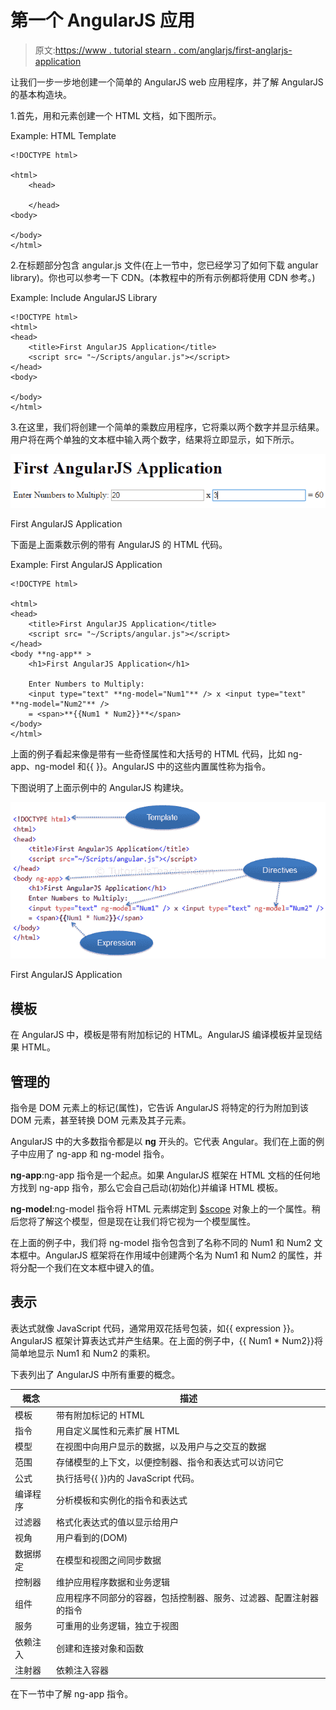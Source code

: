 # 第一个 AngularJS 应用

> 原文:[https://www . tutorial stearn . com/anglarjs/first-anglarjs-application](https://www.tutorialsteacher.com/angularjs/first-angularjs-application)

让我们一步一步地创建一个简单的 AngularJS web 应用程序，并了解 AngularJS 的基本构造块。

1.首先，用和元素创建一个 HTML 文档，如下图所示。

Example: HTML Template

```
<!DOCTYPE html>

<html>
    <head>

    </head>
<body>

</body>
</html>
```

2.在标题部分包含 angular.js 文件(在上一节中，您已经学习了如何下载 angular library)。你也可以参考一下 CDN。(本教程中的所有示例都将使用 CDN 参考。)

Example: Include AngularJS Library

```
<!DOCTYPE html>
<html>
<head>
    <title>First AngularJS Application</title>
    <script src= "~/Scripts/angular.js"></script>
</head>
<body>

</body>
</html>
```

3.在这里，我们将创建一个简单的乘数应用程序，它将乘以两个数字并显示结果。用户将在两个单独的文本框中输入两个数字，结果将立即显示，如下所示。

[![](img/97b6c022920a12eafdeb7b7bff130c5e.png)](../../Content/images/ng/first-ng-app-ui.png)

First AngularJS Application



下面是上面乘数示例的带有 AngularJS 的 HTML 代码。

Example: First AngularJS Application

```
<!DOCTYPE html>

<html>
<head>
    <title>First AngularJS Application</title>
    <script src= "~/Scripts/angular.js"></script>
</head>
<body **ng-app** >
    <h1>First AngularJS Application</h1>

    Enter Numbers to Multiply: 
    <input type="text" **ng-model="Num1"** /> x <input type="text" **ng-model="Num2"** /> 
    = <span>**{{Num1 * Num2}}**</span>  
</body>
</html>
```

上面的例子看起来像是带有一些奇怪属性和大括号的 HTML 代码，比如 ng-app、ng-model 和{{ }}。AngularJS 中的这些内置属性称为指令。

下图说明了上面示例中的 AngularJS 构建块。

[![](img/599bf1a0e4d29bade2e8eb448fdd082d.png)](../../Content/images/ng/first-ng-app.png)

First AngularJS Application



## 模板

在 AngularJS 中，模板是带有附加标记的 HTML。AngularJS 编译模板并呈现结果 HTML。

## 管理的

指令是 DOM 元素上的标记(属性)，它告诉 AngularJS 将特定的行为附加到该 DOM 元素，甚至转换 DOM 元素及其子元素。

AngularJS 中的大多数指令都是以 **ng** 开头的。它代表 Angular。我们在上面的例子中应用了 ng-app 和 ng-model 指令。

**ng-app**:ng-app 指令是一个起点。如果 AngularJS 框架在 HTML 文档的任何地方找到 ng-app 指令，那么它会自己启动(初始化)并编译 HTML 模板。

**ng-model**:ng-model 指令将 HTML 元素绑定到 [$scope](/angularjs/angularjs-scope) 对象上的一个属性。稍后您将了解这个模型，但是现在让我们将它视为一个模型属性。

在上面的例子中，我们将 ng-model 指令包含到了名称不同的 Num1 和 Num2 文本框中。AngularJS 框架将在作用域中创建两个名为 Num1 和 Num2 的属性，并将分配一个我们在文本框中键入的值。

## 表示

表达式就像 JavaScript 代码，通常用双花括号包装，如{{ expression }}。AngularJS 框架计算表达式并产生结果。在上面的例子中，{{ Num1 * Num2}}将简单地显示 Num1 和 Num2 的乘积。

下表列出了 AngularJS 中所有重要的概念。

| 概念 | 描述 |
| --- | --- |
| 模板 | 带有附加标记的 HTML |
| 指令 | 用自定义属性和元素扩展 HTML |
| 模型 | 在视图中向用户显示的数据，以及用户与之交互的数据 |
| 范围 | 存储模型的上下文，以便控制器、指令和表达式可以访问它 |
| 公式 | 执行括号{{ }}内的 JavaScript 代码。 |
| 编译程序 | 分析模板和实例化的指令和表达式 |
| 过滤器 | 格式化表达式的值以显示给用户 |
| 视角 | 用户看到的(DOM) |
| 数据绑定 | 在模型和视图之间同步数据 |
| 控制器 | 维护应用程序数据和业务逻辑 |
| 组件 | 应用程序不同部分的容器，包括控制器、服务、过滤器、配置注射器的指令 |
| 服务 | 可重用的业务逻辑，独立于视图 |
| 依赖注入 | 创建和连接对象和函数 |
| 注射器 | 依赖注入容器 |

在下一节中了解 ng-app 指令。